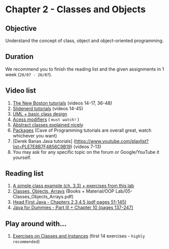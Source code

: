 # Chapter 2 - Classes and Objects

## Objective
Understand the concept of class, object and object-oriented programming.

## Duration
We recommend you to finish the reading list and the given assignments in 1 week (`20/07 - 26/07`).

## Video list
1. [The New Boston tutorials](https://www.youtube.com/watch?v=XqTg2buXS5o&index=14&list=PLFE2CE09D83EE3E28) (videos 14-17, 36-48)
2. [Slidenerd tutorials](https://www.youtube.com/watch?v=WQcOE9KnY_s&index=14&list=PLonJJ3BVjZW6_q8gh7XoLUIhRIyBcYJLP) (videos 14-45)
3. [UML + basic class design](https://www.youtube.com/watch?v=N3ObVJrfXPs)
4. [Acess modifiers](https://www.youtube.com/watch?v=QpSj0P3fNtA) ( `must watch!` )
5. [Abstract classes explained nicely](https://www.youtube.com/watch?v=LOQG79rjmQw)
6. [Packages](https://www.youtube.com/watch?v=BT5Nk2aIRJg) (Cave of Programming tutorials are overall great, watch whichever you want)
7. [Derek Banas Java tutorials] (https://www.youtube.com/playlist?list=PLE7E8B7F4856C9B19) (videos 7-13)
8. You may ask for any specific topic on the forum or Google/YouTube it yourself.

## Reading list
1. [A simple class example (ch. 3.3) + exercises from this lab](https://github.com/JavaSummer/JavaMainRepo/blob/master/Books%20%2B%20Material/OOP%20Lab/04-FlowControl_SimpleClasses.pdf)
1. [Classes, Objects, Arrays](https://github.com/JavaSummer/JavaMainRepo/blob/master/Books%20%2B%20Material/OOP%20Lab/05-Classes_Objects_Arrays.pdf) (Books + Material/OOP Lab/05-Classes_Objects_Arrays.pdf)
2. [Head First Java - Chapters 2,3,4,5  (pdf pages 51-145)](http://it-ebooks.info/book/3214/) 
3. [Java for Dummies - Part III + Chapter 10 (pages 137-247)](http://it-ebooks.info/book/777/)

## Play around with...
1. [Exercises on Classes and Instances](https://www3.ntu.edu.sg/home/ehchua/programming/java/J3f_OOPExercises.html) (first 14 exercises - `highly recommended`)
